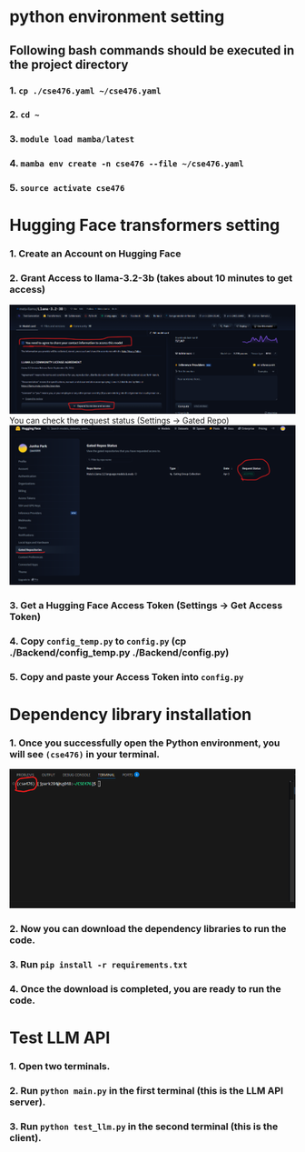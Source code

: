 # python environment setting

## Following bash commands should be executed in the project directory

### 1. `cp ./cse476.yaml ~/cse476.yaml`
### 2. `cd ~`
### 3. `module load mamba/latest`
### 4. `mamba env create -n cse476 --file ~/cse476.yaml`
### 5. `source activate cse476`

# Hugging Face transformers setting
### 1. Create an Account on Hugging Face
### 2. Grant Access to llama-3.2-3b (takes about 10 minutes to get access)
![Access](./img/access.png)
    You can check the request status (Settings -> Gated Repo)
![Status](./img/status.png)
### 3. Get a Hugging Face Access Token (Settings -> Get Access Token)
### 4. Copy `config_temp.py` to `config.py` (cp ./Backend/config_temp.py ./Backend/config.py)
### 5. Copy and paste your Access Token into `config.py`

# Dependency library installation
### 1. Once you successfully open the Python environment, you will see `(cse476)` in your terminal.
![Access](./img/env.png)
### 2. Now you can download the dependency libraries to run the code.
### 3. Run `pip install -r requirements.txt`
### 4. Once the download is completed, you are ready to run the code.

# Test LLM API
### 1. Open two terminals.
### 2. Run `python main.py` in the first terminal (this is the LLM API server).
### 3. Run `python test_llm.py` in the second terminal (this is the client).